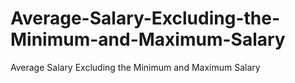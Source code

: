 # Average-Salary-Excluding-the-Minimum-and-Maximum-Salary
Average Salary Excluding the Minimum and Maximum Salary
